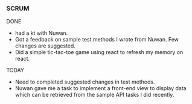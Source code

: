 ### SCRUM
DONE
- had a kt with Nuwan.
- Got a feedback on sample test methods I wrote from Nuwan. Few changes are suggested.
- Did a simple tic-tac-toe game using react to refresh my memory on react.

TODAY
- Need to completed suggested changes in test methods.
- Nuwan gave me a task to implement a front-end view to display data which can be retrieved from the sample API tasks I did recently.